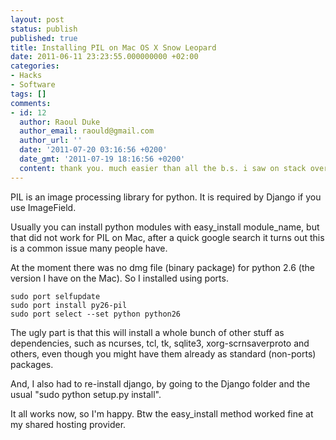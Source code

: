 ```yaml
---
layout: post
status: publish
published: true
title: Installing PIL on Mac OS X Snow Leopard
date: 2011-06-11 23:23:55.000000000 +02:00
categories:
- Hacks
- Software
tags: []
comments:
- id: 12
  author: Raoul Duke
  author_email: raould@gmail.com
  author_url: ''
  date: '2011-07-20 03:16:56 +0200'
  date_gmt: '2011-07-19 18:16:56 +0200'
  content: thank you. much easier than all the b.s. i saw on stack overflow.
---
```

PIL is an image processing library for python. It is required by Django if you use ImageField.

Usually you can install python modules with easy_install module_name, but that did not work for PIL on Mac, after a quick google search it turns out this is a common issue many people have.

At the moment there was no dmg file (binary package) for python 2.6 (the version I have on the Mac). So I installed using ports.

```
sudo port selfupdate
sudo port install py26-pil
sudo port select --set python python26
```

The ugly part is that this will install a whole bunch of other stuff as dependencies, such as ncurses, tcl, tk, sqlite3, xorg-scrnsaverproto and others, even though you might have them already as standard (non-ports) packages.

And, I also had to re-install django, by going to the Django folder and the usual "sudo python setup.py install".

It all works now, so I'm happy. Btw the easy_install method worked fine at my shared hosting provider.
